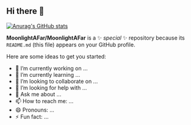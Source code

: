 ## Hi there 👋
[![Anurag's GitHub stats](https://github-readme-stats.vercel.app/api?username=MoonlightAFar)](https://github.com/anuraghazra/github-readme-stats)

**MoonlightAFar/MoonlightAFar** is a ✨ _special_ ✨ repository because its `README.md` (this file) appears on your GitHub profile.

Here are some ideas to get you started:

- 🔭 I’m currently working on ...
- 🌱 I’m currently learning ...
- 👯 I’m looking to collaborate on ...
- 🤔 I’m looking for help with ...
- 💬 Ask me about ...
- 📫 How to reach me: ...
- 😄 Pronouns: ...
- ⚡ Fun fact: ...
